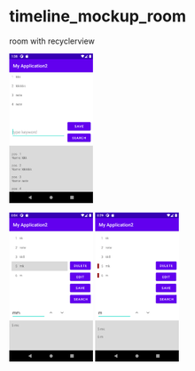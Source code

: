 # timeline_mockup_room
room with recyclerview

<img src="img/mockup_room.png" alt="mockup screenshot" width="30%" height="30%">

<img src="img/mockup_search2.png" alt="mockup screenshot" width="30%" height="30%"> <img src="img/mockup_search3.png" alt="mockup screenshot" width="30%" height="30%">
